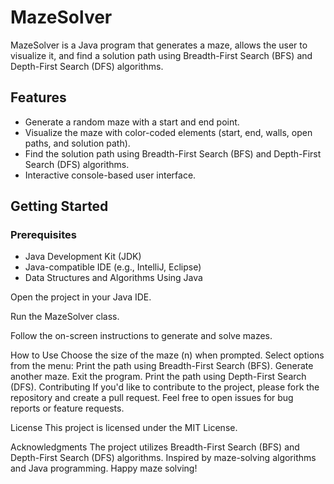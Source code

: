 # MazeSolver

MazeSolver is a Java program that generates a maze, allows the user to visualize it, and find a solution path using Breadth-First Search (BFS) and Depth-First Search (DFS) algorithms.

## Features

- Generate a random maze with a start and end point.
- Visualize the maze with color-coded elements (start, end, walls, open paths, and solution path).
- Find the solution path using Breadth-First Search (BFS) and Depth-First Search (DFS) algorithms.
- Interactive console-based user interface.

## Getting Started

### Prerequisites

- Java Development Kit (JDK)
- Java-compatible IDE (e.g., IntelliJ, Eclipse)
- Data Structures and Algorithms Using Java

Open the project in your Java IDE.

Run the MazeSolver class.

Follow the on-screen instructions to generate and solve mazes.

How to Use
Choose the size of the maze (n) when prompted.
Select options from the menu:
Print the path using Breadth-First Search (BFS).
Generate another maze.
Exit the program.
Print the path using Depth-First Search (DFS).
Contributing
If you'd like to contribute to the project, please fork the repository and create a pull request. Feel free to open issues for bug reports or feature requests.

License
This project is licensed under the MIT License.

Acknowledgments
The project utilizes Breadth-First Search (BFS) and Depth-First Search (DFS) algorithms.
Inspired by maze-solving algorithms and Java programming.
Happy maze solving!
